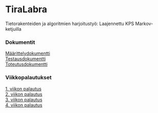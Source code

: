 # TiraLabra
Tietorakenteiden ja algoritmien harjoitustyö: Laajennettu KPS Markov-ketjuilla

### Dokumentit
[Määrittelydokumentti](https://github.com/ollhaa/TiraLabra/blob/main/dokumentointi/M%C3%A4%C3%A4rittelydokumentti.md) \
[Testausdokumentti](https://github.com/ollhaa/TiraLabra/blob/main/dokumentointi/Testausdokumentti.md) \
[Toteutusdokumentti](https://github.com/ollhaa/TiraLabra/blob/main/dokumentointi/Toteutusdokumentti.md)


### Viikkopalautukset
[1. viikon palautus](https://github.com/ollhaa/TiraLabra/blob/main/dokumentointi/viikko1.md) \
[2. viikon palautus](https://github.com/ollhaa/TiraLabra/blob/main/dokumentointi/viikko2.md) \
[3. viikon palautus](https://github.com/ollhaa/TiraLabra/blob/main/dokumentointi/viikko3.md) \
[4. viikon palautus](https://github.com/ollhaa/TiraLabra/blob/main/dokumentointi/viikko4.md)

